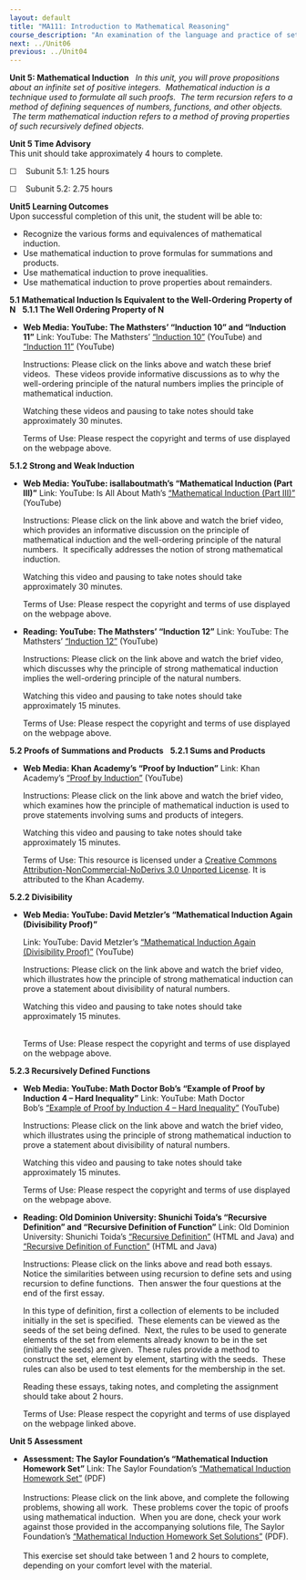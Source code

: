```yaml
---
layout: default
title: "MA111: Introduction to Mathematical Reasoning"
course_description: "An examination of the language and practice of set theory, and the theory and practice of mathematical proof, with the purpose of guiding you from 'doing mathematics' at an elementary (i.e. problem-solving) level to 'doing mathematics' at an advanced level."
next: ../Unit06
previous: ../Unit04
---
```

**Unit 5: Mathematical Induction** <span id="5"></span> 
*In this unit, you will prove propositions about an infinite set of
positive integers.  Mathematical induction is a technique used to
formulate all such proofs.  The term recursion refers to a method of
defining sequences of numbers, functions, and other objects.  The term
mathematical induction refers to a method of proving properties of such
recursively defined objects.*

**Unit 5 Time Advisory**  
This unit should take approximately 4 hours to complete.  
  
 ☐    Subunit 5.1: 1.25 hours  
  
 ☐    Subunit 5.2: 2.75 hours

**Unit5 Learning Outcomes**  
Upon successful completion of this unit, the student will be able to:  
-   Recognize the various forms and equivalences of mathematical
    induction.
-   Use mathematical induction to prove formulas for summations and
    products.
-   Use mathematical induction to prove inequalities.
-   Use mathematical induction to prove properties about remainders.

**5.1 Mathematical Induction Is Equivalent to the Well-Ordering Property
of N** <span id="5.1"></span> 
**5.1.1 The Well Ordering Property of N** <span id="5.1.1"></span> 
-   **Web Media: YouTube: The Mathsters’ “Induction 10” and “Induction
    11”**
    Link: YouTube: The Mathsters’ [“Induction
    10”](http://www.youtube.com/watch?v=ZmzZJaWCHqA&feature=plcp)
    (YouTube) and [“Induction
    11”](http://www.youtube.com/watch?v=ylnjSqANh4c&feature=relmfu)
    (YouTube)  
      
     Instructions: Please click on the links above and watch these brief
    videos.  These videos provide informative discussions as to why the
    well-ordering principle of the natural numbers implies the principle
    of mathematical induction.  
      
     Watching these videos and pausing to take notes should take
    approximately 30 minutes.  
      
     Terms of Use: Please respect the copyright and terms of use
    displayed on the webpage above.

**5.1.2 Strong and Weak Induction** <span id="5.1.2"></span> 
-   **Web Media: YouTube: isallaboutmath’s “Mathematical Induction (Part
    III)”**
    Link: YouTube: Is All About Math’s [“Mathematical Induction (Part
    III)”](http://www.youtube.com/watch?v=67F3QNDq45g) (YouTube)  
      
     Instructions: Please click on the link above and watch the brief
    video, which provides an informative discussion on the principle of
    mathematical induction and the well-ordering principle of the
    natural numbers.  It specifically addresses the notion of strong
    mathematical induction.  
      
     Watching this video and pausing to take notes should take
    approximately 30 minutes.  
      
     Terms of Use: Please respect the copyright and terms of use
    displayed on the webpage above.

-   **Reading: YouTube: The Mathsters’ “Induction 12”**
    Link: YouTube: The Mathsters’ [“Induction
    12”](http://www.youtube.com/watch?v=mlGC385uVcA&feature=plcp)
    (YouTube)  
      
     Instructions: Please click on the link above and watch the brief
    video, which discusses why the principle of strong mathematical
    induction implies the well-ordering principle of the natural
    numbers.  
      
     Watching this video and pausing to take notes should take
    approximately 15 minutes.  
      
     Terms of Use: Please respect the copyright and terms of use
    displayed on the webpage above.

**5.2 Proofs of Summations and Products** <span id="5.2"></span> 
**5.2.1 Sums and Products** <span id="5.2.1"></span> 
-   **Web Media: Khan Academy’s “Proof by Induction”**
    Link: Khan Academy’s [“Proof by
    Induction”](https://www.khanacademy.org/math/trigonometry/seq_induction/proof_by_induction/v/proof-by-induction?v=wblW_M_HVQ8)
    (YouTube)  
      
     Instructions: Please click on the link above and watch the brief
    video, which examines how the principle of mathematical induction is
    used to prove statements involving sums and products of integers.  
      
     Watching this video and pausing to take notes should take
    approximately 15 minutes.  
      
     Terms of Use: This resource is licensed under a [Creative Commons
    Attribution-NonCommercial-NoDerivs 3.0 Unported
    License](http://creativecommons.org/licenses/by-nc-nd/3.0/). It is
    attributed to the Khan Academy.

**5.2.2 Divisibility** <span id="5.2.2"></span> 
-   **Web Media: YouTube: David Metzler’s “Mathematical Induction Again
    (Divisibility Proof)”**

    Link: YouTube: David Metzler’s [“Mathematical Induction Again
    (Divisibility
    Proof)”](http://www.youtube.com/watch?v=_OgoNmxBopQ) (YouTube)  
      
     Instructions: Please click on the link above and watch the brief
    video, which illustrates how the principle of strong mathematical
    induction can prove a statement about divisibility of natural
    numbers.  
      
     Watching this video and pausing to take notes should take
    approximately 15 minutes.  
      

    Terms of Use: Please respect the copyright and terms of use
    displayed on the webpage above.

**5.2.3 Recursively Defined Functions** <span id="5.2.3"></span> 
-   **Web Media: YouTube: Math Doctor Bob’s “Example of Proof by
    Induction 4 – Hard Inequality”**
    Link: YouTube: Math Doctor Bob’s [“Example of Proof by Induction 4 –
    Hard Inequality”](http://www.youtube.com/watch?v=YZ6txA-KBTo)
    (YouTube)  
      
     Instructions: Please click on the link above and watch the brief
    video, which illustrates using the principle of strong mathematical
    induction to prove a statement about divisibility of natural
    numbers.  
      
     Watching this video and pausing to take notes should take
    approximately 15 minutes.  
      
     Terms of Use: Please respect the copyright and terms of use
    displayed on the webpage above.

-   **Reading: Old Dominion University: Shunichi Toida’s “Recursive
    Definition” and “Recursive Definition of Function”**
    Link: Old Dominion University: Shunichi Toida’s [“Recursive
    Definition”](http://www.cs.odu.edu/~toida/nerzic/content/recursive_def/rec_def.html)
    (HTML and Java) and [“Recursive Definition of
    Function”](http://www.cs.odu.edu/~toida/nerzic/content/recursive_def/rec_def.html#RecFunc)
    (HTML and Java)  
      
     Instructions: Please click on the links above and read both
    essays.  Notice the similarities between using recursion to define
    sets and using recursion to define functions.  Then answer the four
    questions at the end of the first essay.  
      
     In this type of definition, first a collection of elements to be
    included initially in the set is specified.  These elements can be
    viewed as the seeds of the set being defined.  Next, the rules to be
    used to generate elements of the set from elements already known to
    be in the set (initially the seeds) are given.  These rules provide
    a method to construct the set, element by element, starting with the
    seeds.  These rules can also be used to test elements for the
    membership in the set.  
      
     Reading these essays, taking notes, and completing the assignment
    should take about 2 hours.  
      
     Terms of Use: Please respect the copyright and terms of use
    displayed on the webpage linked above.

**Unit 5 Assessment** <span id="5.2.4"></span> 
-   **Assessment: The Saylor Foundation’s “Mathematical Induction
    Homework Set”**
    Link: The Saylor Foundation’s [“Mathematical Induction Homework
    Set”](http://www.saylor.org/site/wp-content/uploads/2012/11/MA111-Assessment-3-Mathematical-Induction-Homework-Set-FINAL.pdf)
    (PDF)  
        
     Instructions: Please click on the link above, and complete the
    following problems, showing all work.  These problems cover the
    topic of proofs using mathematical induction.  When you are done,
    check your work against those provided in the accompanying solutions
    file, The Saylor Foundation’s [“Mathematical Induction Homework Set
    Solutions”](http://www.saylor.org/site/wp-content/uploads/2012/11/MA111-Assessment-3-Mathematical-Induction-Homework-Set-Solutions-FINAL.pdf)
    (PDF).  
        
     This exercise set should take between 1 and 2 hours to complete,
    depending on your comfort level with the material.


